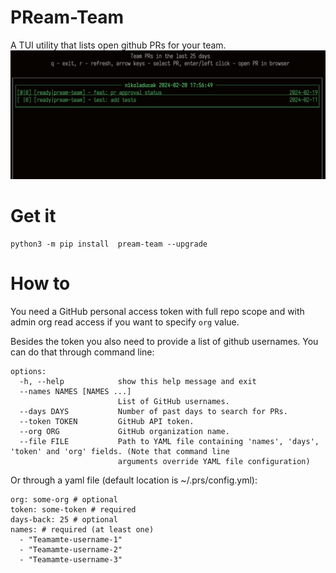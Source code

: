 # PReam-Team
A TUI utility that lists open github PRs for your team.
![banner](./banner.png)



# Get it
```
python3 -m pip install  pream-team --upgrade
```

# How to
You need a GitHub personal access token with full repo scope
and with admin org read access if you want to specify `org` value.

Besides the token you also need to provide a list of github usernames. You can do that through command line:


```
options:
  -h, --help            show this help message and exit
  --names NAMES [NAMES ...]
                        List of GitHub usernames.
  --days DAYS           Number of past days to search for PRs.
  --token TOKEN         GitHub API token.
  --org ORG             GitHub organization name.
  --file FILE           Path to YAML file containing 'names', 'days', 'token' and 'org' fields. (Note that command line
                        arguments override YAML file configuration)
```

Or through a yaml file (default location is ~/.prs/config.yml):

```
org: some-org # optional
token: some-token # required
days-back: 25 # optional
names: # required (at least one)
  - "Teamamte-username-1"
  - "Teamamte-username-2"
  - "Teamamte-username-3"
```
